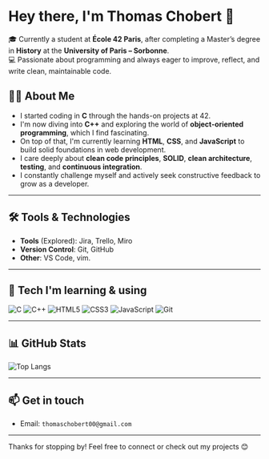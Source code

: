 # Hey there, I'm Thomas Chobert 👋

🎓 Currently a student at **École 42 Paris**, after completing a Master’s degree in **History** at the **University of Paris – Sorbonne**.  
💻 Passionate about programming and always eager to improve, reflect, and write clean, maintainable code.

## 👨‍💻 About Me

- I started coding in **C** through the hands-on projects at 42.
- I'm now diving into **C++** and exploring the world of **object-oriented programming**, which I find fascinating.
- On top of that, I'm currently learning **HTML**, **CSS**, and **JavaScript** to build solid foundations in web development.
- I care deeply about **clean code principles**, **SOLID**, **clean architecture**, **testing**, and **continuous integration**.
- I constantly challenge myself and actively seek constructive feedback to grow as a developer.

---

## 🛠 Tools & Technologies

- **Tools** (Explored): Jira, Trello, Miro
- **Version Control**: Git, GitHub
- **Other**: VS Code, vim.

---

## 🚀 Tech I'm learning & using

![C](https://img.shields.io/badge/-C-00599C?style=flat&logo=c&logoColor=white)
![C++](https://img.shields.io/badge/-C++-00599C?style=flat&logo=c%2B%2B&logoColor=white)
![HTML5](https://img.shields.io/badge/-HTML5-E34F26?style=flat&logo=html5&logoColor=white)
![CSS3](https://img.shields.io/badge/-CSS3-1572B6?style=flat&logo=css3&logoColor=white)
![JavaScript](https://img.shields.io/badge/-JavaScript-F7DF1E?style=flat&logo=javascript&logoColor=black)
![Git](https://img.shields.io/badge/-Git-F05032?style=flat&logo=git&logoColor=white)

---

## 📊 GitHub Stats

![Top Langs](https://github-readme-stats.vercel.app/api/top-langs/?username=TChobert&layout=compact&theme=tokyonight)

---

## 📫 Get in touch

- Email: `thomaschobert00@gmail.com`

---

Thanks for stopping by! Feel free to connect or check out my projects 😊  
